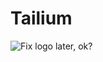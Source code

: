 # Tailium

![Fix logo later, ok?](https://github.com/Tailium/.github/assets/49571184/bfa8514b-4a5b-49c9-8f87-353b596f0df2)
